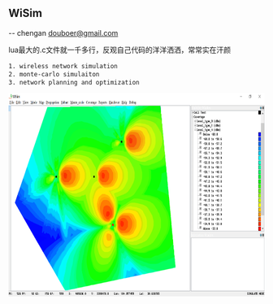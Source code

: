 
## WiSim

 -- chengan douboer@gmail.com

lua最大的.c文件就一千多行，反观自己代码的洋洋洒洒，常常实在汗颜


```
1. wireless network simulation
2. monte-carlo simulaiton
3. network planning and optimization
```

<img src="docs/img/1.PNG" width="800" height="400">

